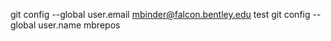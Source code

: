 git config --global user.email mbinder@falcon.bentley.edu
test
git config --global user.name mbrepos
